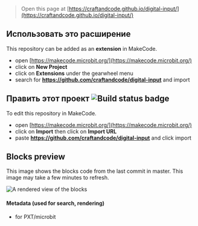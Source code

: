 
> Open this page at [https://craftandcode.github.io/digital-input/](https://craftandcode.github.io/digital-input/)

## Использовать это расширение

This repository can be added as an **extension** in MakeCode.

* open [https://makecode.microbit.org/](https://makecode.microbit.org/)
* click on **New Project**
* click on **Extensions** under the gearwheel menu
* search for **https://github.com/craftandcode/digital-input** and import

## Править этот проект ![Build status badge](https://github.com/craftandcode/digital-input/workflows/MakeCode/badge.svg)

To edit this repository in MakeCode.

* open [https://makecode.microbit.org/](https://makecode.microbit.org/)
* click on **Import** then click on **Import URL**
* paste **https://github.com/craftandcode/digital-input** and click import

## Blocks preview

This image shows the blocks code from the last commit in master.
This image may take a few minutes to refresh.

![A rendered view of the blocks](https://github.com/craftandcode/digital-input/raw/master/.github/makecode/blocks.png)

#### Metadata (used for search, rendering)

* for PXT/microbit
<script src="https://makecode.com/gh-pages-embed.js"></script><script>makeCodeRender("{{ site.makecode.home_url }}", "{{ site.github.owner_name }}/{{ site.github.repository_name }}");</script>
